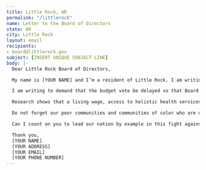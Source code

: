 ```yaml
---
title: Little Rock, AR
permalink: "/littlerock"
name: Letter to the Board of Directors
state: AR
city: Little Rock
layout: email
recipients:
- board@littlerock.gov
subject: [INSERT UNIQUE SUBJECT LINE]
body: |-
  Dear Little Rock Board of Directors,

  My name is [YOUR NAME] and I’m a resident of Little Rock. I am writing about Little Rock Mayor Frank Scott Jr.’s fiscal year 2021 budget proposal.

  I am writing to demand that the budget vote be delayed so that Board may find ways to redirect money away from Little Rock Police Department’s overinflated budget. I urge you to pressure the City Manager’s Office towards an ethical and equal reallocation of the city’s expenditures, away from LRPD, and towards sectors that facilitate the dismantling of racial and class inequality.

  Research shows that a living wage, access to holistic health services and treatment, educational opportunity, and stable housing are far more successful at promoting community safety than police or prisons (Source: Popular Democracy). As such, I demand more aggressive financial support be directed to those areas.

  Do not forget our poor communities and communities of color who are disproportionate targets of police violence. Justice will only be served when the police are defunded and their budget is reallocated to social services that aim to improve the wellbeing of our community members.

  Can I count on you to lead our nation by example in this fight against police brutality and racial discrimination?

  Thank you,
  [YOUR NAME]
  [YOUR ADDRESS]
  [YOUR EMAIL]
  [YOUR PHONE NUMBER]
---
```

